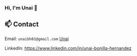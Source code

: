 ### Hi, I'm Unai 👋


## 📫 Contact
Email:
`unaibh01@gmail.com`
<a href="mailto:john@example.com">Unai</a>

LinkedIn:
https://www.linkedin.com/in/unai-bonilla-hernandez
<!--
**BBonLLo/BBonLLo** is a ✨ _special_ ✨ repository because its `README.md` (this file) appears on your GitHub profile.

Here are some ideas to get you started:

- 🔭 I’m currently working on ...
- 🌱 I’m currently learning ...
- 👯 I’m looking to collaborate on ...
- 🤔 I’m looking for help with ...
- 💬 Ask me about ...
- 📫 How to reach me: ...
- 😄 Pronouns: ...
- ⚡ Fun fact: ...
-->
